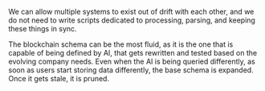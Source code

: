 We can allow multiple systems to exist out of drift with each other, and we do not need to write scripts dedicated to processing, parsing, and keeping these things in sync.

The blockchain schema can be the most fluid, as it is the one that is capable of being defined by AI, that gets rewritten and tested based on the evolving company needs.  Even when the AI is being queried differently, as soon as users start storing data differently, the base schema is expanded.  Once it gets stale, it is pruned.
